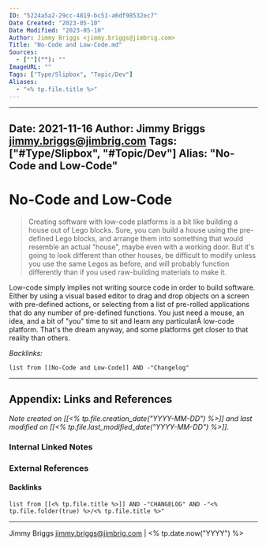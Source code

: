 ```yaml
---
ID: "5224a5a2-29cc-4819-bc51-a6df98532ec7"
Date Created: "2023-05-10"
Date Modified: "2023-05-10"
Author: Jimmy Briggs <jimmy.briggs@jimbrig.com>
Title: "No-Code and Low-Code.md"
Sources: 
  - [""](""): ""
ImageURL: ""
Tags: ["Type/Slipbox", "Topic/Dev"]
Aliases:
  - "<% tp.file.title %>"
---
```


---
Date: 2021-11-16
Author: Jimmy Briggs <jimmy.briggs@jimbrig.com>
Tags: ["#Type/Slipbox", "#Topic/Dev"]
Alias: "No-Code and Low-Code"
---

# No-Code and Low-Code

> Creating software with low-code platforms is a bit like building a house out of Lego blocks. Sure, you can build a house using the pre-defined Lego blocks, and arrange them into something that would resemble an actual "house", maybe even with a working door. But it's going to look different than other houses, be difficult to modify unless you use the same Legos as before, and will probably function differently than if you used raw-building materials to make it.

Low-code simply implies not writing source code in order to build software. Either by using a visual based editor to drag and drop objects on a screen with pre-defined actions, or selecting from a list of pre-rolled applications that do any number of pre-defined functions. You just need a mouse, an idea, and a bit of "you" time to sit and learn any particularÂ low-code platform. That's the dream anyway, and some platforms get closer to that reality than others.

*Backlinks:*

```dataview
list from [[No-Code and Low-Code]] AND -"Changelog"
```

***

## Appendix: Links and References

*Note created on [[<% tp.file.creation_date("YYYY-MM-DD") %>]] and last modified on [[<% tp.file.last_modified_date("YYYY-MM-DD") %>]].*

### Internal Linked Notes

### External References

#### Backlinks

```dataview
list from [[<% tp.file.title %>]] AND -"CHANGELOG" AND -"<% tp.file.folder(true) %>/<% tp.file.title %>"
```


***

Jimmy Briggs <jimmy.briggs@jimbrig.com> | <% tp.date.now("YYYY") %>